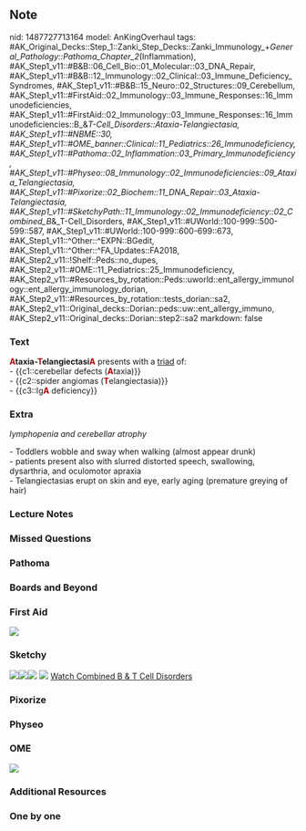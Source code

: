 ## Note
nid: 1487727713164
model: AnKingOverhaul
tags: #AK_Original_Decks::Step_1::Zanki_Step_Decks::Zanki_Immunology_+_General_Pathology::Pathoma_Chapter_2_(Inflammation), #AK_Step1_v11::#B&B::06_Cell_Bio::01_Molecular::03_DNA_Repair, #AK_Step1_v11::#B&B::12_Immunology::02_Clinical::03_Immune_Deficiency_Syndromes, #AK_Step1_v11::#B&B::15_Neuro::02_Structures::09_Cerebellum, #AK_Step1_v11::#FirstAid::02_Immunology::03_Immune_Responses::16_Immunodeficiencies, #AK_Step1_v11::#FirstAid::02_Immunology::03_Immune_Responses::16_Immunodeficiencies::B_&_T-Cell_Disorders::Ataxia-Telangiectasia, #AK_Step1_v11::#NBME::30, #AK_Step1_v11::#OME_banner::Clinical::11_Pediatrics::26_Immunodeficiency, #AK_Step1_v11::#Pathoma::02_Inflammation::03_Primary_Immunodeficiency, #AK_Step1_v11::#Physeo::08_Immunology::02_Immunodeficiencies::09_Ataxia_Telangiectasia, #AK_Step1_v11::#Pixorize::02_Biochem::11_DNA_Repair::03_Ataxia-Telangiectasia, #AK_Step1_v11::#SketchyPath::11_Immunology::02_Immunodeficiency::02_Combined_B_&_T-Cell_Disorders, #AK_Step1_v11::#UWorld::100-999::500-599::587, #AK_Step1_v11::#UWorld::100-999::600-699::673, #AK_Step1_v11::^Other::^EXPN::BGedit, #AK_Step1_v11::^Other::^FA_Updates::FA2018, #AK_Step2_v11::!Shelf::Peds::no_dupes, #AK_Step2_v11::#OME::11_Pediatrics::25_Immunodeficiency, #AK_Step2_v11::#Resources_by_rotation::Peds::uworld::ent_allergy_immunology::ent_allergy_immunology_dorian, #AK_Step2_v11::#Resources_by_rotation::tests_dorian::sa2, #AK_Step2_v11::Original_decks::Dorian::peds::uw::ent_allergy_immuno, #AK_Step2_v11::Original_decks::Dorian::step2::sa2
markdown: false

### Text
<div>
  <b><font color="#AA0000">A</font>taxia-<font color=
  "#AA0000">T</font>elangiectasi<font color="#AA0000">A</font></b>
  presents with a <u>triad</u> of:
</div>
<div>
  - {{c1::cerebellar defects (<b><font color=
  "#AA0000">A</font></b>taxia)}}
</div>
<div>
  - {{c2::spider angiomas (<b><font color=
  "#AA0000">T</font></b>elangiectasia)}}
</div>
<div>
  - {{c3::Ig<b><font color="#AA0000">A</font></b> deficiency}}
</div>

### Extra
<i>lymphopenia and cerebellar atrophy</i>
<div>
  <div>
    - Toddlers wobble and sway when walking (almost appear drunk)
  </div>
  <div>
    - patients present also with slurred distorted speech,
    swallowing, dysarthria, and oculomotor apraxia
  </div>
  <div>
    - Telangiectasias erupt on skin and eye, early aging (premature
    greying of hair)
  </div>
</div>

### Lecture Notes


### Missed Questions


### Pathoma


### Boards and Beyond


### First Aid
<div>
  <i><img src="Screen%20Shot%202018-02-14%20at%201.02.26%20PM.png"
  class="resizer"></i>
</div>

### Sketchy
<img src="Screen%20Shot%202020-01-05%20at%2011.58.21%20AM.JPG"
class="resizer"><img src=
"Screen%20Shot%202020-01-05%20at%2011.58.34%20AM.JPG" class=
"resizer"><img src=
"Screen%20Shot%202020-01-05%20at%2011.58.55%20AM.JPG" class=
"resizer"> <img src=
"immunology-2-2-combined-b-t_1566160514431_1566160514431.jpg"
class="resizer"> <a href=
"https://dashboard.sketchy.com/study/medical/courses/medical-pathophysiology/units/medical-pathophysiology-immunology/videos/medical-pathophysiology-immunology-immunodeficiency-combined-b-and-t-cell-disorders?utm_source=anki&utm_medium=partnership&utm_campaign=february_update&utm_content=medical">
Watch Combined B & T Cell Disorders</a>

### Pixorize


### Physeo


### OME
<div class="ome-widget">
  <a href=
  "https://onlinemeded.org/spa/pediatrics/immunodeficiency/acquire?ref=anki">
  <img src="_OME_AnkiFlashcards_Lesson_6.png"></a>
</div>

### Additional Resources


### One by one

